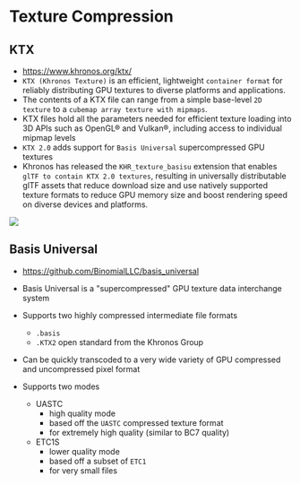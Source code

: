 # Texture Compression


## KTX

- https://www.khronos.org/ktx/
- `KTX (Khronos Texture)` is an efficient, lightweight `container format` for reliably distributing GPU textures to diverse platforms and applications. 
- The contents of a KTX file can range from a simple base-level `2D texture` to a `cubemap array texture with mipmaps`. 
- KTX files hold all the parameters needed for efficient texture loading into 3D APIs such as OpenGL® and Vulkan®, including access to individual mipmap levels
- `KTX 2.0` adds support for `Basis Universal` supercompressed GPU textures
- Khronos has released the `KHR_texture_basisu` extension that enables `glTF to contain KTX 2.0 textures`, resulting in universally distributable glTF assets that reduce download size and use natively supported texture formats to reduce GPU memory size and boost rendering speed on diverse devices and platforms.

![](https://www.khronos.org/assets/uploads/apis/2021-ktx-universal-gpu-compressed-textures.png)

## Basis Universal

- https://github.com/BinomialLLC/basis_universal
- Basis Universal is a "supercompressed" GPU texture data interchange system
- Supports two highly compressed intermediate file formats
  
  - `.basis` 
  - `.KTX2` open standard from the Khronos Group
- Can be quickly transcoded to a very wide variety of GPU compressed and uncompressed pixel format
- Supports two modes

  - UASTC
    - high quality mode
    - based off the `UASTC` compressed texture format
    - for extremely high quality (similar to BC7 quality)
  - ETC1S
    - lower quality mode
    - based off a subset of `ETC1`
    - for very small files